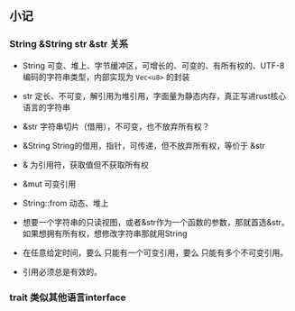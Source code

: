 ## 小记

### String &String str &str 关系

* String 可变、堆上、字节缓冲区，可增长的、可变的、有所有权的、UTF-8 编码的字符串类型，内部实现为 `Vec<u8>` 的封装
* str 定长、不可变，解引用为堆引用，字面量为静态内存，真正写进rust核心语言的字符串
* &str 字符串切片（借用），不可变，也不放弃所有权？
* &String String的借用，指针，可传递，但不放弃所有权，等价于 &str
* & 为引用符，获取值但不获取所有权
* &mut 可变引用

* String::from 动态、堆上

* 想要一个字符串的只读视图，或者&str作为一个函数的参数，那就首选&str。如果想拥有所有权，想修改字符串那就用String
* 在任意给定时间，要么 只能有一个可变引用，要么 只能有多个不可变引用。
* 引用必须总是有效的。

### trait 类似其他语言interface

